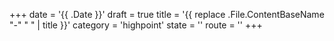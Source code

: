 +++
date = '{{ .Date }}'
draft = true
title = '{{ replace .File.ContentBaseName "-" " " | title }}'
category = 'highpoint'
state = ''
route = ''
+++
